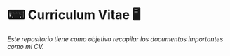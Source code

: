 # ⌨ Curriculum Vitae 🖥

_Este repositorio tiene como objetivo recopilar los documentos importantes como mi CV._
